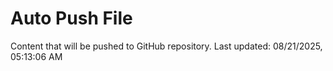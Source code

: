 # Auto Push File

Content that will be pushed to GitHub repository.
Last updated: 08/21/2025, 05:13:06 AM